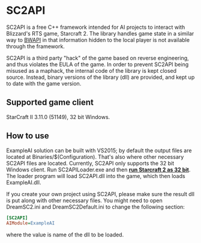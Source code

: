 # SC2API

SC2API is a free C++ framework intended for AI projects to interact with Blizzard's RTS game, Starcraft 2. The library handles game state in a similar way to [BWAPI](https://github.com/bwapi/bwapi) in that information hidden to the local player is not available through the framework.

SC2API is a third party "hack" of the game based on reverse engineering, and thus violates the EULA of the game. In order to prevent SC2API being misused as a maphack, the internal code of the library is kept closed source. Instead, binary versions of the library (dll) are provided, and kept up to date with the game version.

## Supported game client
StarCraft II 3.11.0 (51149), 32 bit Windows. 

## How to use

ExampleAI solution can be built with VS2015; by default the output files are located at Binaries/$(Configuration). That's also where other necessary SC2API files are located. Currently, SC2API only supports the 32 bit Windows client. Run SC2APILoader.exe and then [**run Starcraft 2 as 32 bit**](https://eu.battle.net/support/en/article/6680). The loader program will load SC2API.dll into the game, which then loads ExampleAI.dll.

If you create your own project using SC2API, please make sure the result dll is put along with other necessary files. You might need to open DreamSC2.ini and DreamSC2Default.ini to change the following section:

```ini
[SC2API]
AIModule=ExampleAI
```

where the value is name of the dll to be loaded.
